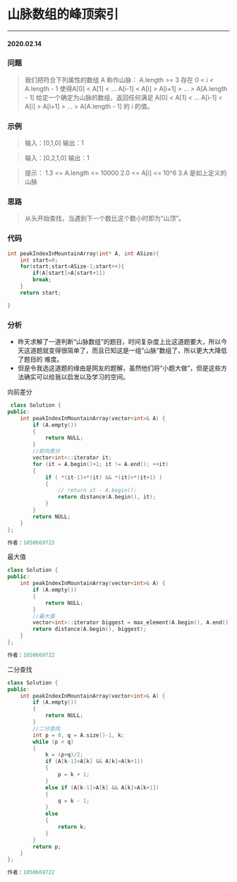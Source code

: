 # 山脉数组的峰顶索引
***
#### 2020.02.14

### 问题
>我们把符合下列属性的数组 A 称作山脉：
	A.length >= 3
	存在 0 < i < A.length - 1 使得A[0] < A[1] < ... A[i-1] < A[i] > A[i+1] > ... > A[A.length - 1]
给定一个确定为山脉的数组，返回任何满足 A[0] < A[1] < ... A[i-1] < A[i] > A[i+1] > ... > A[A.length - 1] 的 i 的值。

### 示例
>输入：[0,1,0]
输出：1

>输入：[0,2,1,0]
输出：1

>提示：
1.3 <= A.length <= 10000
2.0 <= A[i] <= 10^6
3.A 是如上定义的山脉

### 思路
>从头开始查找，当遇到下一个数比这个数小时即为“山顶”。

### 代码
```c
int peakIndexInMountainArray(int* A, int ASize){
    int start=0;
    for(start;start<ASize-1;start++){
        if(A[start]>A[start+1])
        break;
    }
    return start;

}
```

### 分析
 - 昨天求解了一道判断“山脉数组”的题目，时间复杂度上比这道题要大，所以今天这道题就变得很简单了，而且已知这是一组“山脉”数组了，所以更大大降低了题目的
   难度。
 - 但是令我选这道题的缘由是网友的题解，虽然他们将“小题大做”，但是这些方法确实可以给我以启发以及学习的空间。
 
 向前差分
```c++
 class Solution {
public:
    int peakIndexInMountainArray(vector<int>& A) {
        if (A.empty())
        {
            return NULL;
        }
        //前向差分
        vector<int>::iterator it;
        for (it = A.begin()+1; it != A.end(); ++it)
        {
            if ( *(it-1)<*(it) && *(it)>*(it+1) )
            {
                // return it - A.begin();
                return distance(A.begin(), it);
            }
        }
        return NULL;
    }
};

作者：1050669722
```
最大值
```c++
class Solution {
public:
    int peakIndexInMountainArray(vector<int>& A) {
        if (A.empty())
        {
            return NULL;
        }
        //最大值
        vector<int>::iterator biggest = max_element(A.begin(), A.end());
        return distance(A.begin(), biggest);
    }
};

作者：1050669722
```
二分查找
```c++
class Solution {
public:
    int peakIndexInMountainArray(vector<int>& A) {
        if (A.empty())
        {
            return NULL;
        }
        //二分查找
        int p = 0, q = A.size()-1, k;
        while (p < q)
        {
            k = (p+q)/2;
            if (A[k-1]<A[k] && A[k]<A[k+1])
            {
                p = k + 1;
            }
            else if (A[k-1]>A[k] && A[k]>A[k+1])
            {
                q = k - 1;
            }
            else
            {
                return k;
            }  
        }
        return p;
    }
};

作者：1050669722
